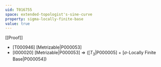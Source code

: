 ```yaml
---
uid: T016755
space: extended-topologist's-sine-curve
property: sigma-locally-finite-base
value: true
---
```

[[Proof]]

* [T000946] [Metrizable|P000053]
* [I000020] [Metrizable|P000053] => ([$T_3$|P000005] + [$\sigma$-Locally Finite Base|P000054])

